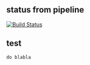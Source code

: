 ## status from pipeline
[![Build Status](https://dev.azure.com/adhurimkrasniqi/MyTestProjekt/_apis/build/status/AdhurimKrasniqi.MyProject?branchName=master)](https://dev.azure.com/adhurimkrasniqi/MyTestProjekt/_build/latest?definitionId=1&branchName=master)

## test 
```
do blabla
```
